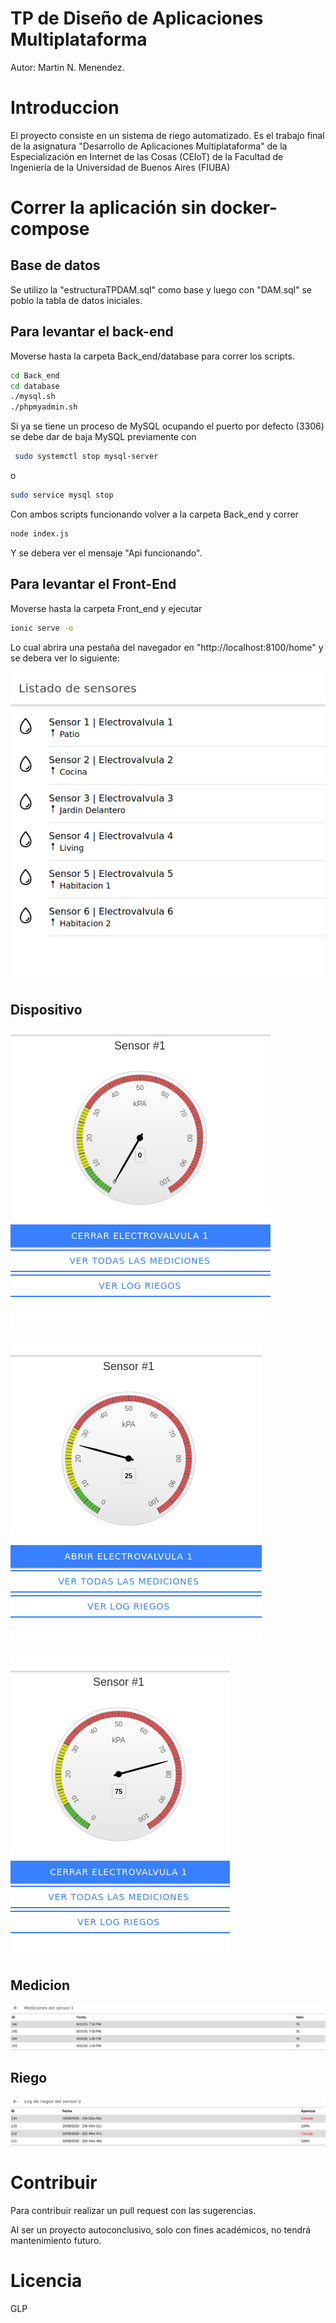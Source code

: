 # TP de Diseño de Aplicaciones Multiplataforma
Autor: Martin N. Menendez.

# Introduccion
El proyecto consiste en un sistema de riego automatizado. Es el trabajo final de la asignatura "Desarrollo de Aplicaciones Multiplataforma" de la Especialización en Internet de las Cosas (CEIoT) de la Facultad de Ingeniería de la Universidad de Buenos Aires (FIUBA)

# Correr la aplicación sin docker-compose

## Base de datos

Se utilizo la "estructuraTPDAM.sql" como base y luego con "DAM.sql" se poblo la tabla de datos iniciales.

## Para levantar el back-end

Moverse hasta la carpeta Back_end/database para correr los scripts.
```sh
cd Back_end
cd database
./mysql.sh
./phpmyadmin.sh
```
Si ya se tiene un proceso de MySQL ocupando el puerto por defecto (3306) se debe dar de baja MySQL previamente con

```sh
 sudo systemctl stop mysql-server
```
o
```sh
sudo service mysql stop
```
Con ambos scripts funcionando volver a la carpeta Back_end y correr

```sh
node index.js
```

Y se debera ver el mensaje "Api funcionando".

## Para levantar el Front-End

Moverse hasta la carpeta Front_end y ejecutar

```sh
ionic serve -o
```

Lo cual abrira una pestaña del navegador en "http://localhost:8100/home" y se debera ver lo siguiente:


![Home](Home.png)


## Dispositivo

![valor por defecto](Disp_defecto.png)

![dispositivo abierto](Dsip_abrir.png)

![dispositivo cerrado](Disp_cerrar.png)


## Medicion

![Log de medicion](Medicion.png)


## Riego

![Log de riego](Riego.png)


# Contribuir
Para contribuir realizar un pull request con las sugerencias.

Al ser un proyecto autoconclusivo, solo con fines académicos, no tendrá mantenimiento futuro.
# Licencia
GLP
